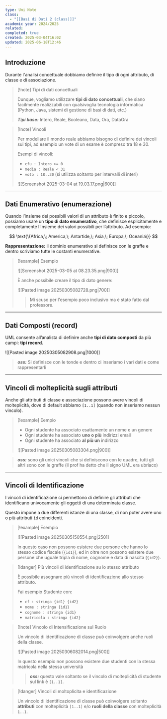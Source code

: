 ```yaml
---
type: Uni Note
class:
  - "[[Basi di Dati 2 (class)]]"
academic year: 2024/2025
related: 
completed: true
created: 2025-03-04T16:02
updated: 2025-06-18T12:46
---
```

## Introduzione

Durante l'analisi concettuale dobbiamo definire il tipo di ogni attributo, di classe e di associazione.

>[!note] Tipi di dati concettuali
>
>Dunque, vogliamo utilizzare **tipi di dato concettuali**, che siano facilmente realizzabili con qualsivoglia tecnologia informatica (Python, Java, sistemi di gestione di basi di dati, etc.)
>
>***Tipi base:*** Intero, Reale, Booleano, Data, Ora, DataOra

>[!note] Vincoli
>
>Per modellare il mondo reale abbiamo bisogno di definire dei vincoli sui tipi, ad esempio un vote di un esame è compreso tra 18 e 30.
>
>Esempi di vincoli:
>- `cfu : Intero >= 0`
>- `media : Reale < 31`
>- `voto : 18..30` (si utilizza soltanto per intervalli di interi)
>
>![[Screenshot 2025-03-04 at 19.03.17.png|600]]

---
## Dati Enumerativo (enumerazione)

Quando l’insieme dei possibili valori di un attributo è finito e piccolo, possiamo usare un **tipo di dato enumerativo**, che definisce esplicitamente e completamente l’insieme dei valori possibili per l’attributo. Ad esempio:

$$
\text{\{Africa,\; America,\; Antartide,\; Asia,\; Europa,\; Oceania\}}
$$


**Rappresentazione:** il dominio enumerativo si definisce con le graffe e dentro scriviamo tutte le costanti enumerative.

>[!example] Esempio
>
>![[Screenshot 2025-03-05 at 08.23.35.png|900]]
>
>È anche possibile creare il tipo di dato genere:
>
>![[Pasted image 20250305082728.png|700]]
>
>>Mi scuso per l'esempio poco inclusivo ma è stato fatto dal professore. 

---
## Dati Composti (record)

UML consente all’analista di definire anche **tipi di dato composti** da più campi: **tipi record**.

![[Pasted image 20250305082908.png|1000]]

>***oss:*** Si definisce con le tonde e dentro ci inseriamo i vari dati e come rappresentarli

---
## Vincoli di molteplicità sugli attributi

Anche gli attributi di classe e associazione possono avere vincoli di molteplicità, dove di default abbiamo `[1..1]` (quando non inseriamo nessun vincolo).

>[!example] Eempio
>
>- Ogni studente ha associato esattamente un nome e un genere
>- Ogni studente ha associato **uno o più** indirizzi email
>- Ogni studente ha associato **al più un** indirizzo
> 
>![[Pasted image 20250305083304.png|900]]  

>***oss:*** sono gli unici vincoli che si definiscono con le quadre, tutti gli altri sono con le graffe (il prof ha detto che il signo UML era ubriaco)

---
## Vincoli di Identificazione

I vincoli di identificazione ci permettono di definire gli attributi che identificano univocamente gli oggetti di una determinata classe.

Questo impone a due differenti istanze di una classe, di non poter avere uno o più attributi `id` coincidenti.

>[!example] Esempio
>
>![[Pasted image 20250305150554.png|250]]
>
>In questo caso non possono esistere due persone che hanno lo stesso codice fiscale (`{id1}`), ed in oltre non possono esistere due persone che uguale tripla di nome, cognome e data di nascita (`{id2}`).

>[!danger] Più vincoli di identificazione su lo stesso attributo
>
>È possibile assegnare più vincoli di identificazione allo stesso attributo.
>
>Fai esempio Studente con:
>- `cf : stringa {id1} {id2}`
>- `nome : stringa {id1}`
>- `cognome : stringa {id1}`
>- `matricola : stringa {id2}`

>[!note] Vincolo di Intensificazione sul Ruolo
>
>Un vincolo di identificazione di classe può coinvolgere anche ruoli della classe.
>
>![[Pasted image 20250306082014.png|500]]
>
>In questo esempio non possono esistere due studenti con la stessa matricola nella stessa università
>
>>***oss:*** questo vale soltanto se il vincolo di molteplicità di studente sul link è `[1..1]`.

>[!danger] Vincoli di moltoplicita e identificazione
>
>Un vincolo di identificazione di classe può coinvolgere soltanto **attributi** con molteplicità `[1..1]` e/o **ruoli** **della classe** con molteplicità `1..1`.
